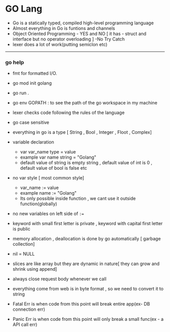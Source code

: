 # GO Lang
- Go is a statically typed, compiled high-level programming language
- Almost everything in Go is funtions and channels
- Object Oriented Programming - YES and NO [ it has - struct and interface  but no operator overloading ]
-No Try Catch
- lexer does a lot of work(putting semiclon etc)
----------------------------------------------------------
### go help 
- fmt for formatted I/O.
- go mod init golang
- go run .
- go env GOPATH : to see the path of the go workspace in my machine
- lexer checks code following the rules of the language
- go case sensitive 
- everything in go is a type [ String , Bool , Integer , Floot , Complex]
- variable declaration
  - var var_name type = value
  - example var name string = "Golang"
  - default value of string is empty string , default value of int is 0 , default value of bool is false etc
- no var style [ most common style]
  - var_name := value
  - example name := "Golang"
  - Its only possible inside function , we cant use it outside function(globally)

- no new variables on left side of `:=`
- keyword with small first letter is private , keyword with capital first letter is public
- memory allocation , deallocation is done by go automatically [ garbage collection]
- nil = NULL
- slices are like array but they are dynamic in nature[ they can grow and shrink  using append]
- always close request body whenever we call  
- everything come from web is in byte format , so we need to convert it to string
- Fatal Err is when code from this point will break entire app(ex- DB connection err)
- Panic Err is when code from this point will only break a small func(ex - a API call err)
